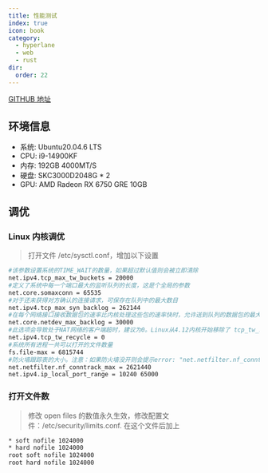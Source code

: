 ```yaml
---
title: 性能测试
index: true
icon: book
category:
  - hyperlane
  - web
  - rust
dir:
  order: 22
---
```


<Share colorful />
<Catalog />

[GITHUB 地址](https://github.com/ltpp-universe/web-server-pressure-measurement)

## 环境信息

- 系统: Ubuntu20.04.6 LTS
- CPU: i9-14900KF
- 内存: 192GB 4000MT/S
- 硬盘: SKC3000D2048G \* 2
- GPU: AMD Radeon RX 6750 GRE 10GB

## 调优

### Linux 内核调优

> 打开文件 /etc/sysctl.conf，增加以下设置

```sh
#该参数设置系统的TIME_WAIT的数量，如果超过默认值则会被立即清除
net.ipv4.tcp_max_tw_buckets = 20000
#定义了系统中每一个端口最大的监听队列的长度，这是个全局的参数
net.core.somaxconn = 65535
#对于还未获得对方确认的连接请求，可保存在队列中的最大数目
net.ipv4.tcp_max_syn_backlog = 262144
#在每个网络接口接收数据包的速率比内核处理这些包的速率快时，允许送到队列的数据包的最大数目
net.core.netdev_max_backlog = 30000
#此选项会导致处于NAT网络的客户端超时，建议为0。Linux从4.12内核开始移除了 tcp_tw_recycle 配置，如果报错"No such file or directory"请忽略
net.ipv4.tcp_tw_recycle = 0
#系统所有进程一共可以打开的文件数量
fs.file-max = 6815744
#防火墙跟踪表的大小。注意：如果防火墙没开则会提示error: "net.netfilter.nf_conntrack_max" is an unknown key，忽略即可
net.netfilter.nf_conntrack_max = 2621440
net.ipv4.ip_local_port_range = 10240 65000
```

### 打开文件数

> 修改 open files 的数值永久生效，修改配置文件：/etc/security/limits.conf. 在这个文件后加上

```sh
* soft nofile 1024000
* hard nofile 1024000
root soft nofile 1024000
root hard nofile 1024000
```

<Bottom />
